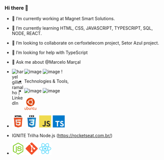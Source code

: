 ### Hi there 👋


- 🔭 I’m currently working at Magnet Smart Solutions.
- 🌱 I’m currently learning HTML, CSS, JAVASCRIPT, TYPESCRIPT, SQL, NODE, REACT.
- 👯 I’m looking to collaborate on cerfoxtelecom project, Setor Azul project.
- 🤔 I’m looking for help with TypeScript
- 💬 Ask me about @Marcelo Marçal
- ![image](https://img.shields.io/badge/LinkedIn-0077B5?style=for-the-badge&logo=linkedin&logoColor=white)
![image](https://img.shields.io/badge/Instagram-E4405F?style=for-the-badge&logo=instagram&logoColor=white)
!<a href="https://www.linkedin.com/in/marcelo-mar%C3%A7al-464911a5/" rel="nofollow"><img align="left" alt="haryel gillet ramalho | LinkedIn" width="40px" src="https://github.com/LucasVanni/LucasVanni/raw/master/imgs/linkedin.png" style="max-width:100%;"></a>

- Technologies & Tools,
- ![image](https://img.shields.io/badge/Windows-0078D6?style=for-the-badge&logo=windows&logoColor=white)
![image](https://img.shields.io/badge/Ubuntu-E95420?style=for-the-badge&logo=ubuntu&logoColor=white) 
<img src="https://github.com/devicons/devicon/blob/master/icons/ubuntu/ubuntu-plain-wordmark.svg" alt="git" width="40" height="40" style="max-width:100%;">



- <img src="https://github.com/devicons/devicon/raw/master/icons/html5/html5-original-wordmark.svg" alt="html" width="40" height="40" style="max-width:100%;"> <img src="https://github.com/devicons/devicon/raw/master/icons/css3/css3-original-wordmark.svg" alt="css" width="40" height="40" style="max-width:100%;"> <img src="https://github.com/devicons/devicon/raw/master/icons/javascript/javascript-original.svg" alt="javascript" width="40" height="40" style="max-width:100%;"> <img src="https://github.com/devicons/devicon/blob/master/icons/typescript/typescript-plain.svg" alt="git" width="40" height="40" style="max-width:100%;">


- IGNITE Trilha Node.js (https://rocketseat.com.br/)
- <img src="https://github.com/devicons/devicon/blob/master/icons/nodejs/nodejs-plain.svg" alt="git" width="40" height="40" style="max-width:100%;"> <img src="https://github.com/devicons/devicon/raw/master/icons/git/git-original.svg" alt="git" width="40" height="40" style="max-width:100%;"> <img src="https://github.com/devicons/devicon/raw/master/icons/react/react-original.svg" alt="react" width="40" height="40" style="max-width:100%;">



